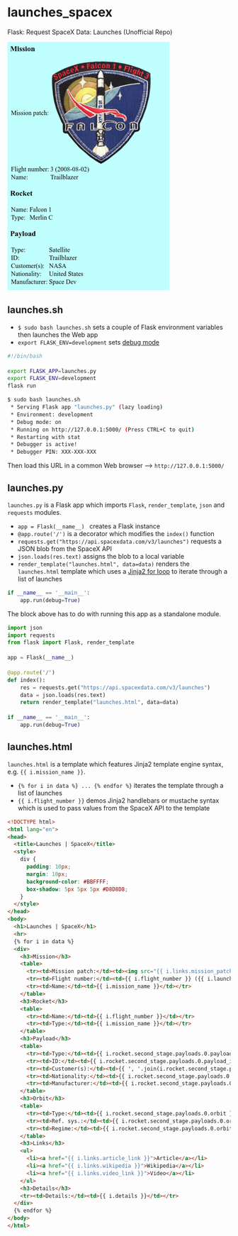 # launches_spacex
Flask: Request SpaceX Data: Launches (Unofficial Repo)

![capture]

## launches.sh

 - `$ sudo bash launches.sh` sets a couple of Flask environment variables then launches the Web app
 - `export FLASK_ENV=development` sets [debug mode](http://flask.pocoo.org/docs/1.0/config/#environment-and-debug-features)

```sh
#!/bin/bash

export FLASK_APP=launches.py
export FLASK_ENV=development
flask run
```

```sh
$ sudo bash launches.sh
 * Serving Flask app "launches.py" (lazy loading)
 * Environment: development
 * Debug mode: on
 * Running on http://127.0.0.1:5000/ (Press CTRL+C to quit)
 * Restarting with stat
 * Debugger is active!
 * Debugger PIN: XXX-XXX-XXX
```

Then load this URL in a common Web browser --> `http://127.0.0.1:5000/`

## launches.py

`launches.py` is a Flask app which imports `Flask`, `render_template`, `json` and `requests` modules.

 - `app = Flask(__name__) ` creates a Flask instance
 - `@app.route('/')` is a decorator which modifies the `index()` function  
 - `requests.get("https://api.spacexdata.com/v3/launches")` requests a JSON blob from the SpaceX API
 - `json.loads(res.text)` assigns the blob to a local variable
 - `render_template("launches.html", data=data)` renders the `launches.html` template which uses a [Jinja2 for loop](http://jinja.pocoo.org/docs/2.10/templates/#for) to iterate through a list of launches

```py
if __name__ == '__main__':
    app.run(debug=True)
```

The block above has to do with running this app as a standalone module.

```py
import json
import requests
from flask import Flask, render_template

app = Flask(__name__)

@app.route('/')
def index():
    res = requests.get("https://api.spacexdata.com/v3/launches")
    data = json.loads(res.text)
    return render_template("launches.html", data=data)

if __name__ == '__main__':
    app.run(debug=True)
```

## launches.html

`launches.html` is a template which features Jinja2 template engine syntax, e.g. `{{ i.mission_name }}`.

 - `{% for i in data %} ... {% endfor %}` iterates the template through a list of launches
 - `{{ i.flight_number }}` demos Jinja2 handlebars or mustache syntax which is used to pass values from the SpaceX API to the template

```html
<!DOCTYPE html>
<html lang="en">
<head>
  <title>Launches | SpaceX</title>
  <style>
    div {
      padding: 10px;
      margin: 10px;
      background-color: #BBFFFF;
      box-shadow: 5px 5px 5px #D8D8D8;
    }
  </style>
</head>
<body>
  <h1>Launches | SpaceX</h1>
  <hr>
  {% for i in data %}
  <div>
    <h3>Mission</h3>
    <table>
      <tr><td>Mission patch:</td><td><img src="{{ i.links.mission_patch_small }}"></td></tr>
      <tr><td>Flight number:</td><td>{{ i.flight_number }} ({{ i.launch_date_local[0:10] }})</td></tr>
      <tr><td>Name:</td><td>{{ i.mission_name }}</td></tr>
    </table>
    <h3>Rocket</h3>
    <table>
      <tr><td>Name:</td><td>{{ i.flight_number }}</td></tr>
      <tr><td>Type:</td><td>{{ i.mission_name }}</td></tr>
    </table>
    <h3>Payload</h3>
    <table>
      <tr><td>Type:</td><td>{{ i.rocket.second_stage.payloads.0.payload_type }}</td></tr>
      <tr><td>ID:</td><td>{{ i.rocket.second_stage.payloads.0.payload_id }}</td></tr>
      <tr><td>Customer(s):</td><td>{{ ', '.join(i.rocket.second_stage.payloads.0.customers) }}</td></tr>
      <tr><td>Nationality:</td><td>{{ i.rocket.second_stage.payloads.0.nationality }}</td></tr>
      <tr><td>Manufacturer:</td><td>{{ i.rocket.second_stage.payloads.0.manufacturer }}</td></tr>
    </table>
    <h3>Orbit</h3>
    <table>
      <tr><td>Type:</td><td>{{ i.rocket.second_stage.payloads.0.orbit }}</td></tr>
      <tr><td>Ref. sys.:</td><td>{{ i.rocket.second_stage.payloads.0.orbit_params.reference_system }}</td></tr>
      <tr><td>Regime:</td><td>{{ i.rocket.second_stage.payloads.0.orbit_params.regime }}</td></tr>
    </table>
    <h3>Links</h3>
    <ul>
      <li><a href="{{ i.links.article_link }}">Article</a></li>
      <li><a href="{{ i.links.wikipedia }}">Wikipedia</a></li>
      <li><a href="{{ i.links.video_link }}">Video</a></li>
    </ul>
    <h3>Details</h3>
    <tr><td>Details:</td><td>{{ i.details }}</td></tr>
  </div>
  {% endfor %}
</body>
</html>
```

[capture]: https://github.com/nick3499/launches_spacex/blob/master/spacex-launches.png

